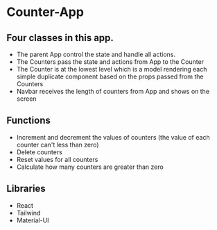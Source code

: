 # Counter-App
## Four classes in this app. 
* The parent App control the state and handle all actions.
* The Counters pass the state and actions from App to the Counter
* The Counter is at the lowest level which is a model rendering each simple duplicate component based on the props passed from the Counters
* Navbar receives the length of counters from App and shows on the screen
## Functions
* Increment and decrement the values of counters (the value of each counter can't less than zero)
* Delete counters
* Reset values for all counters
* Calculate how many counters are greater than zero
## Libraries
* React
* Tailwind
* Material-UI
